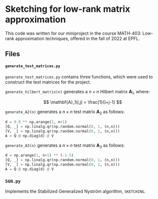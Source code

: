 # Sketching for low-rank matrix approximation

This code was written for our miniproject in the course MATH-403: Low-rank approximation techniques, offered in the fall of 2022 at EPFL. 

## Files

#### `generate_test_matrices.py`

`generate_test_matrices.py` contains three functions, which were used to construct the test matrices for the project. 

`generate_hilbert_matrix(n)` generates a $n \times n$ Hilbert matrix $\mathbf{A}_1$, where:

$$
\mathbf{A}_1(i,j) = \frac{1}{i+j-1}
$$

`generate_A2(n)` generates a $n \times n$ test matrix $\mathbf{A}_2$ as follows:

```python
d = 0.8 ** np.arange(1, n+1)
[Q, _] = np.linalg.qr(np.random.normal(0, 1, (n,n)))
[V, _] = np.linalg.qr(np.random.normal(0, 1, (n,n)))
A = Q @ np.diag(d) @ V
```

`generate_A3(n)` generates a $n \times n$ test matrix $\mathbf{A}_3$ as follows:

```python
d = np.arange(1, n+1) ** (-1.5)
[Q, _] = np.linalg.qr(np.random.normal(0, 1, (n,n)))
[V, _] = np.linalg.qr(np.random.normal(0, 1, (n,n)))
A = Q @ np.diag(d) @ V
```

### `SGN.py`

Implements the Stabilized Generalized Nyström algorithm, `SKETCHING`. 
